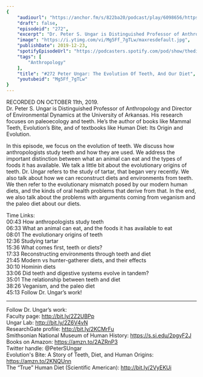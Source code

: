 ```yaml
---
{
	"audiourl": "https://anchor.fm/s/822ba20/podcast/play/6098656/https%3A%2F%2Fd3ctxlq1ktw2nl.cloudfront.net%2Fproduction%2F2019-9-11%2F27854509-44100-2-72571d483982.m4a",
	"draft": false,
	"episodeid": "272",
	"excerpt": "Dr. Peter S. Ungar is Distinguished Professor of Anthropology and Director of Environmental Dynamics at the University of Arkansas. His research focuses on paleoecology and teeth. He’s the author of books like Mammal Teeth, Evolution’s Bite, and of textbooks like Human Diet: Its Origin and Evolution.",
	"image": "https://i.ytimg.com/vi/Mg5Ff_7gTLw/maxresdefault.jpg",
	"publishDate": 2019-12-23,
	"spotifyEpisodeUrl": "https://podcasters.spotify.com/pod/show/thedissenter/episodes/272-Peter-Ungar-The-Evolution-Of-Teeth--And-Our-Diet-e6ok90",
	"tags": [
		"Anthropology"
	],
	"title": "#272 Peter Ungar: The Evolution Of Teeth, And Our Diet",
	"youtubeid": "Mg5Ff_7gTLw"
}
---
```

RECORDED ON OCTOBER 11th, 2019.  
Dr. Peter S. Ungar is Distinguished Professor of Anthropology and Director of Environmental Dynamics at the University of Arkansas. His research focuses on paleoecology and teeth. He’s the author of books like Mammal Teeth, Evolution’s Bite, and of textbooks like Human Diet: Its Origin and Evolution.

In this episode, we focus on the evolution of teeth. We discuss how anthropologists study teeth and how they are used. We address the important distinction between what an animal can eat and the types of foods it has available. We talk a little bit about the evolutionary origins of teeth. Dr. Ungar refers to the study of tartar, that began very recently. We also talk about how we can reconstruct diets and environments from teeth. We then refer to the evolutionary mismatch posed by our modern human diets, and the kinds of oral health problems that derive from that. In the end, we also talk about the problems with arguments coming from veganism and the paleo diet about our diets.

Time Links:  
<time>00:43</time> How anthropologists study teeth  
<time>06:33</time> What an animal can eat, and the foods it has available to eat  
<time>08:01</time> The evolutionary origins of teeth  
<time>12:36</time> Studying tartar   
<time>15:36</time> What comes first, teeth or diets?  
<time>17:33</time> Reconstructing environments through teeth and diet  
<time>21:45</time> Modern vs hunter-gatherer diets, and their effects  
<time>30:10</time> Hominin diets  
<time>33:06</time> Did teeth and digestive systems evolve in tandem?   
<time>35:01</time> The relationship between teeth and diet  
<time>38:26</time> Veganism, and the paleo diet  
<time>45:13</time> Follow Dr. Ungar’s work!

---

Follow Dr. Ungar’s work:  
Faculty page: http://bit.ly/2Z2UBPp  
Ungar Lab: http://bit.ly/2Z6V4vN  
ResearchGate profile: http://bit.ly/2KCMrFu  
Smithsonian National Museum of Human History: https://s.si.edu/2pgyF2J  
Books on Amazon: https://amzn.to/2AZRnP3  
Twitter handle: @PeterSUngar  
Evolution's Bite: A Story of Teeth, Diet, and Human Origins: https://amzn.to/2KNQUnn  
The “True” Human Diet (Scientific American): http://bit.ly/2VyEKUi
